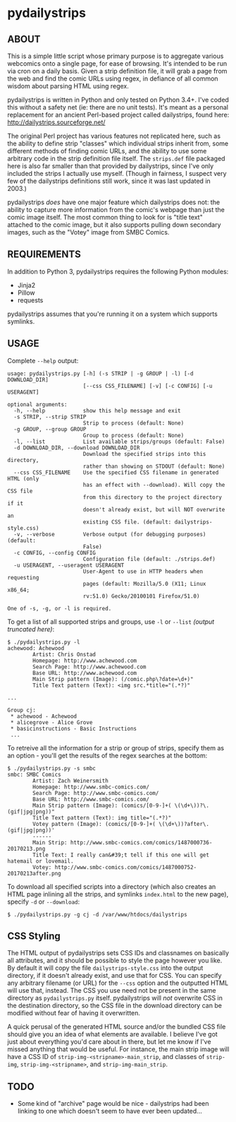 pydailystrips
=============

ABOUT
-----

This is a simple little script whose primary purpose is to aggregate various
webcomics onto a single page, for ease of browsing.  It's intended to be
run via cron on a daily basis.  Given a strip definition file, it will
grab a page from the web and find the comic URLs using regex, in defiance
of all common wisdom about parsing HTML using regex.

pydailystrips is written in Python and only tested on Python 3.4+.  I've
coded this without a safety net (ie: there are no unit tests).  It's meant
as a personal replacement for an ancient Perl-based project called
dailystrips, found here: http://dailystrips.sourceforge.net/

The original Perl project has various features not replicated here, such as
the ability to define strip "classes" which individual strips inherit from,
some different methods of finding comic URLs, and the ability to use some
arbitrary code in the strip definition file itself.  The `strips.def` file
packaged here is also far smaller than that provided by dailystrips, since
I've only included the strips I actually use myself.  (Though in fairness,
I suspect very few of the dailystrips definitions still work, since it was
last updated in 2003.)

pydailystrips *does* have one major feature which dailystrips does not: the
ability to capture more information from the comic's webpage than just the
comic image itself.  The most common thing to look for is "title text" attached
to the comic image, but it also supports pulling down secondary images, such
as the "Votey" image from SMBC Comics.

REQUIREMENTS
------------

In addition to Python 3, pydailystrips requires the following Python modules:
* Jinja2
* Pillow
* requests

pydailystrips assumes that you're running it on a system which supports symlinks.

USAGE
-----

Complete `--help` output:

    usage: pydailystrips.py [-h] (-s STRIP | -g GROUP | -l) [-d DOWNLOAD_DIR]
                            [--css CSS_FILENAME] [-v] [-c CONFIG] [-u USERAGENT]

    optional arguments:
      -h, --help            show this help message and exit
      -s STRIP, --strip STRIP
                            Strip to process (default: None)
      -g GROUP, --group GROUP
                            Group to process (default: None)
      -l, --list            List available strips/groups (default: False)
      -d DOWNLOAD_DIR, --download DOWNLOAD_DIR
                            Download the specified strips into this directory,
                            rather than showing on STDOUT (default: None)
      --css CSS_FILENAME    Use the specified CSS filename in generated HTML (only
                            has an effect with --download). Will copy the CSS file
                            from this directory to the project directory if it
                            doesn't already exist, but will NOT overwrite an
                            existing CSS file. (default: dailystrips-style.css)
      -v, --verbose         Verbose output (for debugging purposes) (default:
                            False)
      -c CONFIG, --config CONFIG
                            Configuration file (default: ./strips.def)
      -u USERAGENT, --useragent USERAGENT
                            User-Agent to use in HTTP headers when requesting
                            pages (default: Mozilla/5.0 (X11; Linux x86_64;
                            rv:51.0) Gecko/20100101 Firefox/51.0)

    One of -s, -g, or -l is required.

To get a list of all supported strips and groups, use `-l` or `--list`
*(output truncated here)*:

    $ ./pydailystrips.py -l
    achewood: Achewood
            Artist: Chris Onstad
            Homepage: http://www.achewood.com
            Search Page: http://www.achewood.com
            Base URL: http://www.achewood.com
            Main Strip pattern (Image): (/comic.php\?date=\d+)"
            Title Text pattern (Text): <img src.*title="(.*?)"

    ...

    Group cj:
     * achewood - Achewood
     * alicegrove - Alice Grove
     * basicinstructions - Basic Instructions
     ...

To retreive all the information for a strip or group of strips, specify them
as an option - you'll get the results of the regex searches at the bottom:

    $ ./pydailystrips.py -s smbc
    smbc: SMBC Comics
            Artist: Zach Weinersmith
            Homepage: http://www.smbc-comics.com/
            Search Page: http://www.smbc-comics.com/
            Base URL: http://www.smbc-comics.com/
            Main Strip pattern (Image): (comics/[0-9-]+( \(\d+\))?\.(gif|jpg|png))"
            Title Text pattern (Text): img title="(.*?)"
            Votey pattern (Image): (comics/[0-9-]+( \(\d+\))?after\.(gif|jpg|png))'
            ------
            Main Strip: http://www.smbc-comics.com/comics/1487000736-20170213.png
            Title Text: I really can&#39;t tell if this one will get hatemail or lovemail.
            Votey: http://www.smbc-comics.com/comics/1487000752-20170213after.png

To download all specified scripts into a directory (which also creates an
HTML page inlining all the strips, and symlinks `index.html` to the new
page), specify `-d` or `--download`:

    $ ./pydailystrips.py -g cj -d /var/www/htdocs/dailystrips

CSS Styling
-----------

The HTML output of pydailystrips sets CSS IDs and classnames on basically all
attributes, and it should be possible to style the page however you like.  By default
it will copy the file `dailystrips-style.css` into the output directory, if it doesn't
already exist, and use that for CSS.  You can specify any arbitrary filename (or URL)
for the `--css` option and the outputted HTML will use that, instead.  The CSS you use
need not be present in the same directory as `pydailystrips.py` itself.  pydailystrips
will *not* overwrite CSS in the destination directory, so the CSS file in the download
directory can be modified without fear of having it overwritten.

A quick perusal of the generated HTML source and/or the bundled CSS file should give
you an idea of what elements are available.  I believe I've got just about everything
you'd care about in there, but let me know if I've missed anything that would be useful.
For instance, the main strip image will have a CSS ID of `strip-img-<stripname>-main_strip`,
and classes of `strip-img`, `strip-img-<stripname>`, and `strip-img-main_strip`.

TODO
----

* Some kind of "archive" page would be nice - dailystrips had been linking to
  one which doesn't seem to have ever been updated...
